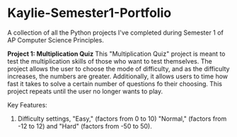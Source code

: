 # Kaylie-Semester1-Portfolio
A collection of all the Python projects I've completed during Semester 1 of AP Computer Science Principles. 

**Project 1: Multiplication Quiz**
This "Multiplication Quiz" project is meant to test the multiplication skills of those who want to test themselves. The project allows the user to choose the mode of difficulty, and as the difficulty increases, the numbers are greater. Additionally, it allows users to time how fast it takes to solve a certain number of questions fo their choosing.  This project repeats until the user no longer wants to play. 

Key Features:
1. Difficulty settings, "Easy," (factors from 0 to 10) "Normal," (factors from -12 to 12) and "Hard" (factors from -50 to 50).
